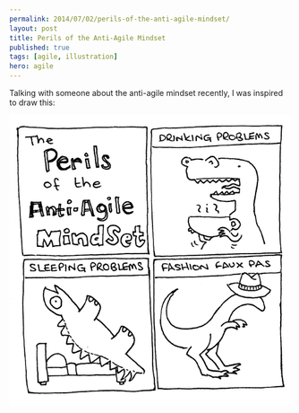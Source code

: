 ```yaml
---
permalink: 2014/07/02/perils-of-the-anti-agile-mindset/
layout: post
title: Perils of the Anti-Agile Mindset
published: true
tags: [agile, illustration]
hero: agile
---
```


Talking with someone about the anti-agile mindset recently, I was inspired to
draw this:

<img src="/img/posts/perils-of-the-anti-agile-mindset/perils-bw-lofi.webp" class="img-responsive" alt="Perils of the anti-agile mindeset" />

